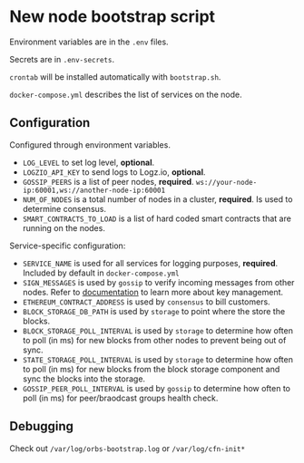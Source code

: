 # New node bootstrap script

Environment variables are in the `.env` files.

Secrets are in `.env-secrets`.

`crontab` will be installed automatically with `bootstrap.sh`.

`docker-compose.yml` describes the list of services on the node.

## Configuration

Configured through environment variables.

* `LOG_LEVEL` to set log level, **optional**.
* `LOGZIO_API_KEY` to send logs to Logz.io, **optional**.
* `GOSSIP_PEERS` is a list of peer nodes, **required**. `ws://your-node-ip:60001,ws://another-node-ip:60001`
* `NUM_OF_NODES` is a total number of nodes in a cluster, **required**. Is used to determine consensus.
* `SMART_CONTRACTS_TO_LOAD` is a list of hard coded smart contracts that are running on the nodes.

Service-specific configuration:

* `SERVICE_NAME` is used for all services for logging purposes, **required**. Included by default in `docker-compose.yml`
* `SIGN_MESSAGES` is used by `gossip` to verify incoming messages from other nodes. Refer to [documentation](../README.md) to learn more about key management.
* `ETHEREUM_CONTRACT_ADDRESS` is used by `consensus` to bill customers.
* `BLOCK_STORAGE_DB_PATH` is used by `storage` to point where the store the blocks.
* `BLOCK_STORAGE_POLL_INTERVAL` is used by `storage` to determine how often to poll (in ms) for new blocks from other nodes to prevent being out of sync.
* `STATE_STORAGE_POLL_INTERVAL` is used by `storage` to determine how often to poll (in ms) for new blocks from the block storage component and sync the blocks into the storage.
* `GOSSIP_PEER_POLL_INTERVAL` is used by `gossip` to determine how often to poll (in ms) for peer/braodcast groups health check.

## Debugging

Check out `/var/log/orbs-bootstrap.log` or `/var/log/cfn-init*`

